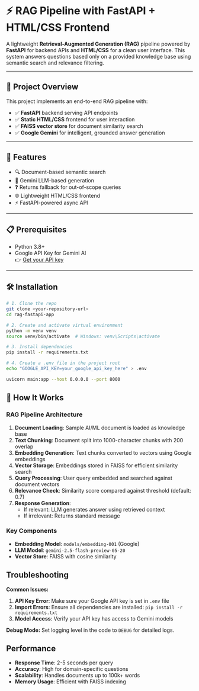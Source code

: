 # ⚡ RAG Pipeline with FastAPI + HTML/CSS Frontend

A lightweight **Retrieval-Augmented Generation (RAG)** pipeline powered by **FastAPI** for backend APIs and **HTML/CSS** for a clean user interface. This system answers questions based only on a provided knowledge base using semantic search and relevance filtering.

---

## 🎯 Project Overview

This project implements an end-to-end RAG pipeline with:
- ✅ **FastAPI** backend serving API endpoints  
- ✅ **Static HTML/CSS** frontend for user interaction  
- ✅ **FAISS vector store** for document similarity search  
- ✅ **Google Gemini** for intelligent, grounded answer generation  
---

## 🚀 Features

- 🔍 Document-based semantic search  
- 🧠 Gemini LLM-based generation  
- ❓ Returns fallback for out-of-scope queries  
- 🌐 Lightweight HTML/CSS frontend  
- ⚡ FastAPI-powered async API  

---

## 📋 Prerequisites

- Python 3.8+
- Google API Key for Gemini AI  
  👉 [Get your API key](https://makersuite.google.com/app/apikey)

---

## 🛠️ Installation

```bash
# 1. Clone the repo
git clone <your-repository-url>
cd rag-fastapi-app

# 2. Create and activate virtual environment
python -m venv venv
source venv/bin/activate  # Windows: venv\Scripts\activate

# 3. Install dependencies
pip install -r requirements.txt

# 4. Create a .env file in the project root
echo "GOOGLE_API_KEY=your_google_api_key_here" > .env

uvicorn main:app --host 0.0.0.0 --port 8000

```

## 🧠 How It Works

### RAG Pipeline Architecture

1. **Document Loading**: Sample AI/ML document is loaded as knowledge base
2. **Text Chunking**: Document split into 1000-character chunks with 200 overlap
3. **Embedding Generation**: Text chunks converted to vectors using Google embeddings
4. **Vector Storage**: Embeddings stored in FAISS for efficient similarity search
5. **Query Processing**: User query embedded and searched against document vectors
6. **Relevance Check**: Similarity score compared against threshold (default: 0.7)
7. **Response Generation**: 
   - If relevant: LLM generates answer using retrieved context
   - If irrelevant: Returns standard message

### Key Components

- **Embedding Model**: `models/embedding-001` (Google)
- **LLM Model**: `gemini-2.5-flash-preview-05-20`
- **Vector Store**: FAISS with cosine similarity

## Troubleshooting

**Common Issues:**

1. **API Key Error**: Make sure your Google API key is set in `.env` file
2. **Import Errors**: Ensure all dependencies are installed: `pip install -r requirements.txt`
3. **Model Access**: Verify your API key has access to Gemini models

**Debug Mode:**
Set logging level in the code to `DEBUG` for detailed logs.

## Performance

- **Response Time**: 2-5 seconds per query
- **Accuracy**: High for domain-specific questions
- **Scalability**: Handles documents up to 100k+ words
- **Memory Usage**: Efficient with FAISS indexing

